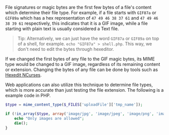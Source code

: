File signatures or magic bytes are the first few bytes of a file's content which determine their file type. For example, if a file starts with `GIF87a` or `GIF89a` which has a hex representation of `47 49 46 38 37 61` and `47 49 46 38 39 61` respectively, this indicates that it is a GIF image, while a file starting with plain text is usually considered a Text file.
> Tip: Alternatively, we can just have the word `GIF87a` or `GIF89a` on top of a shell, for example. `echo "GIF87a" > shell.php`. This way, we don't need to edit the bytes through hexeditor.

If we changed the first bytes of any file to the GIF magic bytes, its MIME type would be changed to a GIF image, regardless of its remaining content or extension. Changing the bytes of any file can be done by tools such as [Hexedit NCurses](https://www.kali.org/tools/ncurses-hexedit/).

Web applications can also utilize this technique to determine file types, which is more accurate than just testing the file extension. The following is a example code in PHP.
```php
$type = mime_content_type($_FILES['uploadFile']['tmp_name']);

if (!in_array($type, array('image/jpg', 'image/jpeg', 'image/png', 'image/gif'))) {
    echo "Only images are allowed";
    die();
}
```